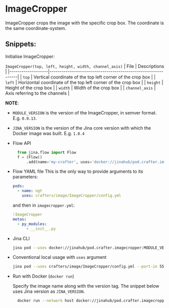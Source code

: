 # ImageCropper

ImageCropper crops the image with the specific crop box. The coordinate is the same coordinate-system.

## Snippets:

Initialise ImageCropper:

`ImageCropper(top, left, height, width, channel_axis)`
| File              | Descriptions                                                 |
|-------------------|--------------------------------------------------------------|
| `top`             | Vertical coordinate of the top left corner of the crop box   |
| `left`            | Horizontal coordinate of the top left corner of the crop box |
| `height`          | Height of the crop box                                       |
| `width`           | Width of the crop box                                        |
| `channel_axis`    | Axis referring to the channels                               |


**NOTE**: 

- `MODULE_VERSION` is the version of the ImageCropper, in semver format. E.g. `0.0.13`.
- `JINA_VERSION` is the version of the Jina core version with which the Docker image was built. E.g. `1.0.4` 

- Flow API

  ```python
    from jina.flow import Flow
    f = (Flow()
        .add(name='my-crafter', uses='docker://jinahub/pod.crafter.imagecropper:MODULE_VERSION-JINA_VERSION')
    ```
- Flow YAML file
  This is the only way to provide arguments to its parameters:
  
  ```yaml
  pods:
    - name: ngt
      uses: crafters/image/ImageCropper/config.yml
  ```
  
  and then in `imagecropper.yml`:
  ```yaml
  !ImageCropper
  metas:
    - py_modules:
        - __init__.py
  ```
- Jina CLI
  
  ```bash
  jina pod --uses docker://jinahub/pod.crafter.imagecropper:MODULE_VERSION-JINA_VERSION
  ```
- Conventional local usage with `uses` argument
  
  ```bash
  jina pod --uses crafters/image/ImageCropper/config.yml --port-in 55555 --port-out 55556
  ```
- Run with Docker (`docker run`)
 
  Specify the image name along with the version tag. The snippet below uses Jina version as `JINA_VERSION`.
  ```bash
    docker run --network host docker://jinahub/pod.crafter.imagecropper:MODULE_VERSION-JINA_VERSION --port-in 55555 --port-out 55556
    ```